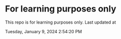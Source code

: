 # For learning purposes only
This repo is for learning purposes only.
Last updated at

Tuesday, January 9, 2024 2:54:20 PM

